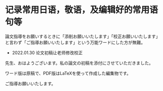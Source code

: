 # 记录常用日语，敬语，及编辑好的常用语句等

論文指導をお願いするときに「添削お願いいたします」「校正お願いいたします」と言わず「ご指導お願いいたします」という万能ワードにした方が無難。

- 2022.01.30 论文初稿让老师修改校正

先生、おはようございます。私の論文の初稿を添付にさせていただきました。

ワード版は原稿で、PDF版はLaTeXを使って作成した編集物です。

ご指導お願いいたします。

